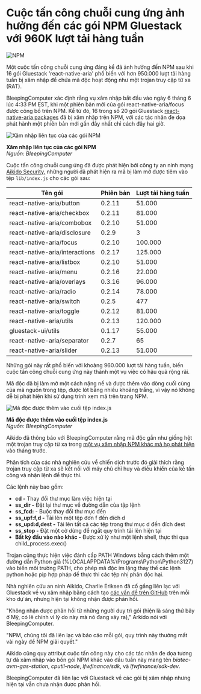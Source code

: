 # Cuộc tấn công chuỗi cung ứng ảnh hưởng đến các gói NPM Gluestack với 960K lượt tải hàng tuần

![NPM](https://www.bleepstatic.com/content/hl-images/2022/07/05/NPM_logo_headpic.jpg)

Một cuộc tấn công chuỗi cung ứng đáng kể đã ảnh hưởng đến NPM sau khi 16 gói Gluestack 'react-native-aria' phổ biến với hơn 950.000 lượt tải hàng tuần bị xâm nhập để chứa mã độc hoạt động như một trojan truy cập từ xa (RAT).

BleepingComputer xác định rằng vụ xâm nhập bắt đầu vào ngày 6 tháng 6 lúc 4:33 PM EST, khi một phiên bản mới của gói react-native-aria/focus được công bố trên NPM. Kể từ đó, 16 trong số 20 gói Gluestack [react-native-aria packages](https://www.npmjs.com/org/react-native-aria) đã bị xâm nhập trên NPM, với các tác nhân đe dọa phát hành một phiên bản mới gần đây nhất chỉ cách đây hai giờ.

![Xâm nhập liên tục của các gói NPM](https://www.bleepstatic.com/images/news/security/g/gluestack/npm-supply-chain-attack/gluestack-2-hours.jpg)

**Xâm nhập liên tục của các gói NPM**  
_Nguồn: BleepingComputer_

Cuộc tấn công chuỗi cung ứng đã được phát hiện bởi công ty an ninh mạng [Aikido Security,](https://www.aikido.dev/) những người đã phát hiện ra mã bị làm mờ được tiêm vào tệp `lib/index.js` cho các gói sau:

| **Tên gói**                   | **Phiên bản** | **Lượt tải hàng tuần** |
| ------------------------------ | ----------- | -------------------- |
| react-native-aria/button       | 0.2.11      | 51.000               |
| react-native-aria/checkbox     | 0.2.11      | 81.000               |
| react-native-aria/combobox     | 0.2.10      | 51.000               |
| react-native-aria/disclosure   | 0.2.9       | 3                    |
| react-native-aria/focus        | 0.2.10      | 100.000              |
| react-native-aria/interactions | 0.2.17      | 125.000              |
| react-native-aria/listbox      | 0.2.10      | 51.000               |
| react-native-aria/menu         | 0.2.16      | 22.000               |
| react-native-aria/overlays     | 0.3.16      | 96.000               |
| react-native-aria/radio        | 0.2.14      | 78.000               |
| react-native-aria/switch       | 0.2.5       | 477                  |
| react-native-aria/toggle       | 0.2.12      | 81.000               |
| react-native-aria/utils        | 0.2.13      | 120.000              |
| gluestack-ui/utils             | 0.1.17      | 55.000               |
| react-native-aria/separator    | 0.2.7       | 65                   |
| react-native-aria/slider       | 0.2.13      | 51.000               |

Những gói này rất phổ biến với khoảng 960.000 lượt tải hàng tuần, biến cuộc tấn công chuỗi cung ứng này thành một vụ việc có hậu quả rộng rãi.

Mã độc đã bị làm mờ một cách nặng nề và được thêm vào dòng cuối cùng của mã nguồn trong tệp, được lót bằng nhiều khoảng trắng, vì vậy nó không dễ bị phát hiện khi sử dụng trình xem mã trên trang NPM.

![Mã độc được thêm vào cuối tệp index.js](https://www.bleepstatic.com/images/news/security/g/gluestack/npm-supply-chain-attack/gluestack-compromise.jpg)

**Mã độc được thêm vào cuối tệp index.js**  
_Nguồn: BleepingComputer_

Aikido đã thông báo với BleepingComputer rằng mã độc gần như giống hệt một trojan truy cập từ xa trong [một vụ xâm nhập NPM khác mà họ phát hiện](https://www.aikido.dev/blog/catching-a-rat-remote-access-trojian-rand-user-agent-supply-chain-compromise) vào tháng trước.

Phân tích của các nhà nghiên cứu về chiến dịch trước đó giải thích rằng trojan truy cập từ xa sẽ kết nối với máy chủ chỉ huy và điều khiển của kẻ tấn công và nhận lệnh để thực thi.

Các lệnh này bao gồm:

* **cd -** Thay đổi thư mục làm việc hiện tại
* **ss\_dir -** Đặt lại thư mục về đường dẫn của tập lệnh
* **ss\_fcd:<path>** \- Buộc thay đổi thư mục đến <path>
* **ss\_upf:f,d -** Tải lên một tệp đơn f đến đích d
* **ss\_upd:d,dest -** Tải lên tất cả các tệp trong thư mục d đến đích dest
* **ss\_stop -** Đặt một cờ dừng để ngắt quy trình tải lên hiện tại
* **Bất kỳ đầu vào nào khác -** Được xử lý như một lệnh shell, thực thi qua child\_process.exec()

Trojan cũng thực hiện việc đánh cắp PATH Windows bằng cách thêm một đường dẫn Python giả (%LOCALAPPDATA%\\Programs\\Python\\Python3127) vào biến môi trường PATH, cho phép mã độc im lặng thay thế các lệnh python hoặc pip hợp pháp để thực thi các tệp nhị phân độc hại.

Nhà nghiên cứu an ninh Aikido, Charlie Eriksen đã cố gắng liên lạc với Gluestack về vụ xâm nhập bằng cách tạo [các vấn đề trên GitHub](https://github.com/gluestack/gluestack-ui/issues/2894) trên mỗi kho dự án, nhưng hiện tại không nhận được phản hồi.

"Không nhận được phản hồi từ những người duy trì gói (hiện là sáng thứ bảy ở Mỹ, có lẽ chính vì lý do này mà nó đang xảy ra)," Arkido nói với BleepingComputer.

"NPM, chúng tôi đã liên lạc và báo cáo mỗi gói, quy trình này thường mất vài ngày để NPM giải quyết."

Aikido cũng quy attribut cuộc tấn công này cho các tác nhân đe dọa tương tự đã xâm nhập vào bốn gói NPM khác vào đầu tuần này mang tên _biatec-avm-gas-station_, _cputil-node_, _lfwfinance/sdk_, và _lfwfinance/sdk-dev_.

BleepingComputer đã liên lạc với Gluestack về các gói bị xâm nhập nhưng hiện tại vẫn chưa nhận được phản hồi.